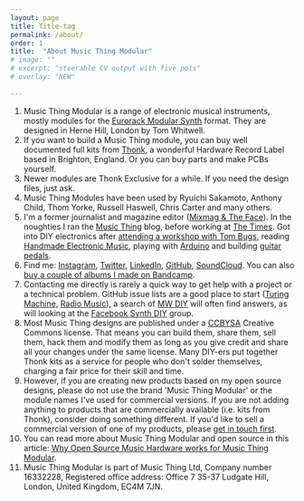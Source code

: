 ```yaml
---
layout: page
title: Title-tag
permalink: /about/
order: 1
title:  "About Music Thing Modular"
# image: ""
# excerpt: "steerable CV output with five pots" 
# overlay: "NEW"
 
---
```




1.  Music Thing Modular is a range of electronic musical instruments, mostly modules for the [Eurorack Modular Synth](http://performermag.com/best-instruments/best-music-keyboards-synth/how-to-build-eurorack-modular-synthesizer-system/) format. They are designed in Herne Hill, London by Tom Whitwell.
2.  If you want to build a Music Thing module, you can buy well documented full kits from [Thonk](https://www.thonk.co.uk/product-category/music-thing-modular/), a wonderful Hardware Record Label based in Brighton, England. Or you can buy parts and make PCBs yourself. 
2. Newer modules are Thonk Exclusive for a while. If you need the design files, just ask.  
3. Music Thing Modules have been used by Ryuichi Sakamoto, Anthony Child, Thom Yorke, Russell Haswell, Chris Carter and many others. 
3.  I'm a former journalist and magazine editor ([Mixmag & The Face](https://www.theguardian.com/media/2002/apr/17/pressandpublishing)). In the noughties I ran the [Music Thing](https://musicthing.blogspot.co.uk/) blog, before working at [The Times](https://www.theguardian.com/media/2010/jun/25/times-online-paywall-plans). Got into DIY electronics after [attending a workshop with Tom Bugs](https://musicthing.blogspot.co.uk/2008/11/tom-bugs-teaches-diy-synth-building-in.html), reading [Handmade Electronic Music](http://www.nicolascollins.com/handmade.htm), playing with [Arduino](https://www.instagram.com/p/VHjLL/) and building [guitar pedals](https://www.flickr.com/photos/71172892@N00/albums/72157624655807652).
4.  Find me: [Instagram](https://www.instagram.com/tomwhitwell/), [Twitter](https://twitter.com/TomWhitwell), [LinkedIn](https://www.linkedin.com/in/tomwhitwell/), [GitHub](https://github.com/TomWhitwell), [SoundCloud](https://soundcloud.com/musicthing). You can also [buy a couple of albums I made on Bandcamp](https://tomwhitwell.bandcamp.com/).
5.  Contacting me directly is rarely a quick way to get help with a project or a technical problem. GitHub issue lists are a good place to start ([Turing Machine](https://github.com/TomWhitwell/TuringMachine/issues?utf8=%E2%9C%93&q=is%3Aissue), [Radio Music](https://github.com/TomWhitwell/RadioMusic/issues?utf8=%E2%9C%93&q=is%3Aissue)), a search of [MW DIY](http://www.muffwiggler.com/forum/viewforum.php?f=17&sid=0faf4fc2cb2665da917959a38f315b35) will often find answers, as will looking at the [Facebook Synth DIY](https://www.facebook.com/groups/synthdiy/) group.
6.  Most Music Thing designs are published under a [CCBYSA](https://creativecommons.org/licenses/by-sa/2.0/uk/) Creative Commons license. That means you can build them, share them, sell them, hack them and modify them as long as you give credit and share all your changes under the same license. Many DIY-ers put together Thonk kits as a service for people who don't solder themselves, charging a fair price for their skill and time.
7.  However, if you are creating new products based on my open source designs, please do not use the brand 'Music Thing Modular' or the module names I've used for commercial versions. If you are not adding anything to products that are commercially available (i.e. kits from Thonk), consider doing something different. If you'd like to sell a commercial version of one of my products, please [get in touch first](mailto:tom@musicthing.co.uk?subject=Commercial&nbsp;Enquiry).
8.  You can read more about Music Thing Modular and open source in this article: [Why Open Source Music Hardware works for Music Thing Modular](https://medium.com/music-thing-modular-notes/why-open-source-music-hardware-works-for-music-thing-modular-6ac004ac4553).
9.  Music Thing Modular is part of Music Thing Ltd, Company number 16332228, Registered office address: Office 7 35-37 Ludgate Hill, London, United Kingdom, EC4M 7JN. 

